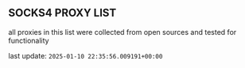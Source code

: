 ## SOCKS4 PROXY LIST

all proxies in this list were collected from open sources and tested for functionality

last update: `2025-01-10 22:35:56.009191+00:00`